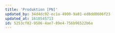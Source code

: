 ```yaml
---
title: 'Produktion [PN]'
updated_by: 34d4dc92-ec1a-4900-9a81-ed8dd8606f23
updated_at: 1610545713
id: 5253cf02-9586-4ae7-89e4-756b96522b6a
---
```

